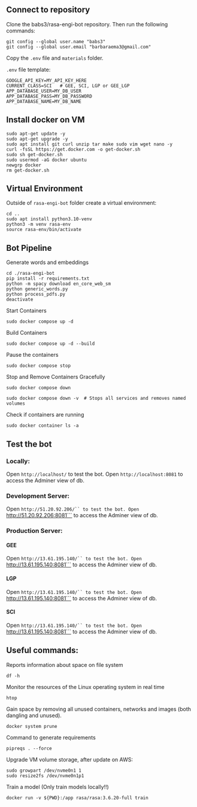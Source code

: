 ## Connect to repository
Clone the babs3/rasa-engi-bot repository. Then run the following commands:
```
git config --global user.name "babs3"
git config --global user.email "barbaraema3@gmail.com"
```

Copy the `.env` file and `materials` folder.

`.env` file template:
```
GOOGLE_API_KEY=MY_API_KEY_HERE
CURRENT_CLASS=SCI   # GEE, SCI, LGP or GEE_LGP
APP_DATABASE_USER=MY_DB_USER
APP_DATABASE_PASS=MY_DB_PASSWORD
APP_DATABASE_NAME=MY_DB_NAME
```

## Install docker on VM
```
sudo apt-get update -y
sudo apt-get upgrade -y
sudo apt install git curl unzip tar make sudo vim wget nano -y
curl -fsSL https://get.docker.com -o get-docker.sh
sudo sh get-docker.sh
sudo usermod -aG docker ubuntu
newgrp docker
rm get-docker.sh
```

## Virtual Environment
Outside of `rasa-engi-bot` folder create a virtual environment:
```
cd ..
sudo apt install python3.10-venv
python3 -m venv rasa-env
source rasa-env/bin/activate
```

## Bot Pipeline
Generate words and embeddings
```
cd ./rasa-engi-bot
pip install -r requirements.txt
python -m spacy download en_core_web_sm
python generic_words.py
python process_pdfs.py
deactivate
```
Start Containers
```
sudo docker compose up -d
```
Build Containers
```
sudo docker compose up -d --build
```
Pause the containers
```
sudo docker compose stop
```
Stop and Remove Containers Gracefully
```
sudo docker compose down
```
```
sudo docker compose down -v  # Stops all services and removes named volumes
```
Check if containers are running
```
sudo docker container ls -a
```

## Test the bot

### Locally:
Open ```http://localhost/``` to test the bot.
Open ```http://localhost:8081``` to access the Adminer view of db.

### Development Server:
Open ```http://51.20.92.206/`` to test the bot.
Open ```http://51.20.92.206:8081``` to access the Adminer view of db.

### Production Server:

#### GEE
Open ```http://13.61.195.140/`` to test the bot.
Open ```http://13.61.195.140:8081``` to access the Adminer view of db.

#### LGP
Open ```http://13.61.195.140/`` to test the bot.
Open ```http://13.61.195.140:8081``` to access the Adminer view of db.

#### SCI
Open ```http://13.61.195.140/`` to test the bot.
Open ```http://13.61.195.140:8081``` to access the Adminer view of db.


## Useful commands:

Reports information about space on file system
```
df -h
```
Monitor the resources of the Linux operating system in real time
```
htop
```

Gain space by removing all unused containers, networks and images (both dangling and unused).
```
docker system prune
```

Command to generate requirements
```
pipreqs . --force
```

Upgrade VM volume storage, after update on AWS:
```
sudo growpart /dev/nvme0n1 1
sudo resize2fs /dev/nvme0n1p1
```

Train a model (Only train models locally‼️)
```
docker run -v ${PWD}:/app rasa/rasa:3.6.20-full train
```

